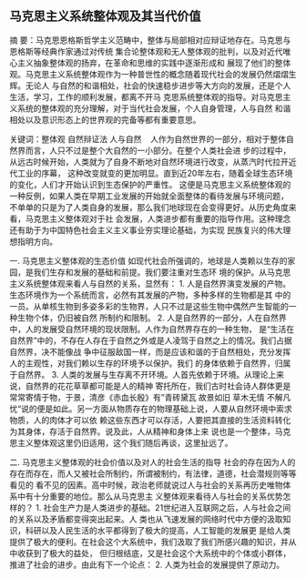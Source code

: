 ## 马克思主义系统整体观及其当代价值


摘 要：马克思恩格斯哲学主义范畴中，整体与局部相对应辩证地存在。马克思与恩格斯等经典作家通过对传统
集合论整体观和无人整体观的批判，以及对近代唯心主义抽象整体观的扬弃，在革命和思维的实践中逐渐形成和
展现了他们的整体观。马克思主义系统整体观作为一种普世性的概念随着现代社会的发展仍然熠熠生辉。无论人
与自然的和谐相处，社会的快速稳步进步等大方向的发展，还是个人生活，学习，工作的顺利发展，都离不开马
克思系统整体观的指导。对马克思主义系统的整体观的充分理解，对于当代社会发展，个人自身管理，人与自然
和谐相处以及意识形态上的世界观的完备等都有重要意思。 

关键词：整体观 自然辩证法 人与自然 
 
    人作为自然世界的一部分，相对于整体自然界而言，人只不过是整个大自然的一小部分。在整个人类社会进
步的过程中，从远古时候开始，人类就为了自身不断地对自然环境进行改变，从蒸汽时代拉开近代工业的序幕，
这种改变就变的更加明显。直到近20年左右，随着全球生态环境的变化，人们才开始认识到生态保护的严重性。
这便是马克思主义系统整体观的一种反例，如果人类在早期工业发展的开始就全面整体的看待发展与环境问题，
不单单的只是为了人类自身的发展，那么我们地球现在会变得更好。从历史角度来看，马克思主义整体观对于社
会发展，人类进步都有重要的指导作用。这种理念还有助于为中国特色社会主义主义事业夯实理论基础，为实现
民族复兴的伟大理想指明方向。

一. 马克思主义整体观的生态价值
    如现代社会所强调的，地球是人类赖以生存的家园，是我们生存和发展的基础和前提。我们要注重对生态环
境的保护。从马克思主义系统整体观来看人与自然的关系，显然有：
    1. 人是自然界演变发展的产物。生态环境作为一个系统而言，必然有其发展的产物，多种多样的生物都是其
中的一员。从单核生物到多姿多彩的生物界，人只不过是这些生物中偶然产生智能的一种生物个体，仍旧被自然
所制约和限制。
    2. 人是自然界的一部分，人在自然界中，人的发展受自然环境的现状限制。人作为自然界存在的一种生物，
是“生活在自然界”中的，不存在人存在于自然之外或是人凌驾于自然之上的情况。我们占据自然界，决不能像战
争中征服敌国一样，而是应该和谐的于自然相处，充分发挥人的主观性，对我们赖以生存的环境予以保护。我们
的身体依赖于自然界，归属于自然界。
    3. 人类的发展与生存离不开环境。人首先依赖于环境。从理论上来说，自然界的花花草草都可能是人的精神
寄托所在，我们古时社会诗人群体更是常常寄情于物，于景，清彦《赤血长殷》有”青砖黛瓦 故景如旧 草木无情
不解凡忧“说的便是如此。另一方面从物质存在的物理基础上说，人要从自然环境中索求物质，人的肉体才可以依
赖这些东西才可以存活，人要把其直接的生活资料转化为其身体，存活于自然界。说及此，人从精神和身体上来
说也是一个整体，马克思主义整体观这里仍旧适用，这个我们随后再谈，这里扯远了。

二. 马克思主义整体观的社会价值以及对人的社会生活的指导
    社会的存在因为人的存在而存在，而人又被社会所制约，所谓被制约，有法律，道德，社会潜规则等等看见的
看不见的因素。高中时候，政治老师就说过人与社会的关系再历史唯物体系中有十分重要的地位。那么从马克思主
义整体观来看待人与社会的关系优势怎样的？
    1. 社会生产力是人类进步的基础。21世纪进入互联网之后，人与社会之间的关系以及矛盾都变得突出起来。人
类也从飞速发展的网络时代中方便的汲取知识，科研以及人民生活的水平都得到了极大的提高，人工智能的发展更
是给人类提供了极大的便利。在社会这个大系统中，我们汲取了我们所感兴趣的知识，并从中收获到了极大的益处，
但归根结底，又是社会这个大系统中的个体或小群体，推进了社会的进步。由此有下一个论点：
    2. 人类为社会的发展提供了原动力。

